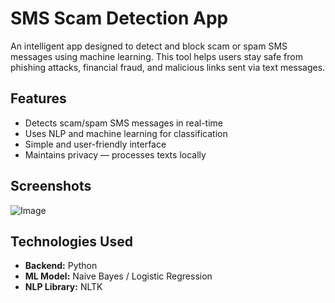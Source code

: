 # SMS Scam Detection App

An intelligent app designed to detect and block scam or spam SMS messages using machine learning. This tool helps users stay safe from phishing attacks, financial fraud, and malicious links sent via text messages.

## Features

- Detects scam/spam SMS messages in real-time
- Uses NLP and machine learning for classification
- Simple and user-friendly interface
- Maintains privacy — processes texts locally

## Screenshots

![Image](https://github.com/user-attachments/assets/5a80908c-ba77-4402-95fe-193fd1ccc34c)

## Technologies Used

- **Backend:** Python
- **ML Model:** Naive Bayes / Logistic Regression 
- **NLP Library:** NLTK 


